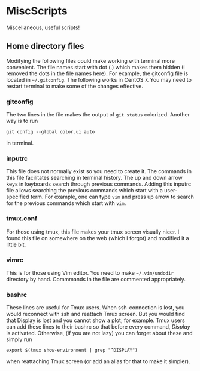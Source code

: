 # MiscScripts
Miscellaneous, useful scripts!

## Home directory files
Modifying the following files could make working with terminal more convenient. The file names start with dot (.) which makes them hidden (I removed the dots in the file names here). For example, the gitconfig file is located in ```~/.gitconfig```. The following works in CentOS 7. You may need to restart terminal to make some of the changes effective.

### gitconfig
The two lines in the file makes the output of ```git status``` colorized. Another way is to run
```
git config --global color.ui auto
```
in terminal.

### inputrc
This file does not normally exist so you need to create it. The commands in this file facilitates searching in terminal history. The up and down arrow keys in keyboards search through previous commands. Adding this inputrc file allows searching the previous commands which start with a user-specified term. For example, one can type ```vim``` and press up arrow to search for the previous commands which start with ```vim```.

### tmux.conf
For those using tmux, this file makes your tmux screen visually nicer. I found this file on somewhere on the web (which I forgot) and modified it a little bit.

### vimrc
This is for those using Vim editor. You need to make ```~/.vim/undodir``` directory by hand. Commmands in the file are commented appropriately.

### bashrc
These lines are useful for Tmux users. When ssh-connection is lost, you would reconnect with ssh and reattach Tmux screen. But you would find that Display is lost and you cannot show a plot, for example. Tmux users can add these lines to their bashrc so that before every command, *Display* is activated. Otherwise, (if you are not lazy) you can forget about these and simply run
```
export $(tmux show-environment | grep "^DISPLAY")
```
when reattaching Tmux screen (or add an alias for that to make it simpler).
